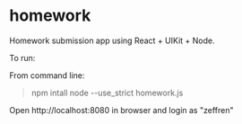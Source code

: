 # homework
Homework submission app using React + UIKit + Node.

To run:

From command line:
> npm intall
> node --use_strict homework.js

Open http://localhost:8080 in browser and login as "zeffren"
